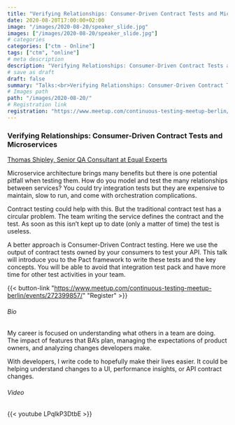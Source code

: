 ```yaml
---
title: "Verifying Relationships: Consumer-Driven Contract Tests and Microservices"
date: 2020-08-20T17:00:00+02:00
image: "/images/2020-08-20/speaker_slide.jpg"
images: ["/images/2020-08-20/speaker_slide.jpg"]
# categories
categories: ["ctm - Online"]
tags: ["ctm", "online"]
# meta description
description: "Verifying Relationships: Consumer-Driven Contract Tests and Microservices"
# save as draft
draft: false
summary: "Talks:<br>Verifying Relationships: Consumer-Driven Contract Tests and Microservices (Thomas Shipley)"
# Images path
path: "/images/2020-08-20/"
# Registration link
registration: "https://www.meetup.com/continuous-testing-meetup-berlin/events/272399857/"
---
```


### Verifying Relationships: Consumer-Driven Contract Tests and Microservices
[Thomas Shipley, Senior QA Consultant at Equal Experts](https://www.linkedin.com/in/tshipley/)

Microservice architecture brings many benefits but there is one potential pitfall when testing them. How do you model and test the many relationships between services? You could try integration tests but they are expensive to maintain, slow to run, and come with orchestration complications.

Contract testing could help with this. But the traditional contract test has a circular problem. The team writing the service defines the contract and the test. As soon as this isn’t kept up to date (only a matter of time) the test is useless.

A better approach is Consumer-Driven Contract testing. Here we use the output of contract tests owned by your consumers to test your API. This talk will introduce you to the Pact framework to write these tests and the key concepts. You will be able to avoid that integration test pack and have more time for other test activities in your team.


{{< button-link "https://www.meetup.com/continuous-testing-meetup-berlin/events/272399857/" "Register" >}}

###### Bio
My career is focused on understanding what others in a team are doing. The impact of features that BA’s plan, managing the expectations of product owners, and analyzing changes developers make.

With developers, I write code to hopefully make their lives easier. It could be helping understand changes to a UI, performance insights, or API contract changes.

###### Video
{{< youtube LPqlkP3DtbE >}}